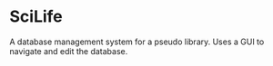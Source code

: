 # SciLife
A database management system for a pseudo library.
Uses a GUI to navigate and edit the database.

